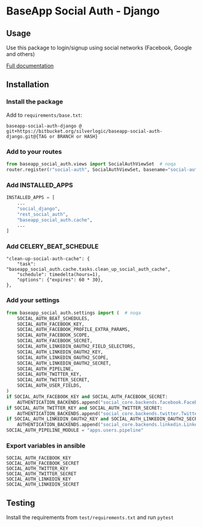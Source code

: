 # BaseApp Social Auth - Django

## Usage

Use this package to login/signup using social networks (Facebook, Google and others)

[Full documentation](https://github.com/st4lk/django-rest-social-auth#oauth-10a-workflow-with-rest-social-auth)

## Installation

### Install the package

Add to `requirements/base.txt`:

```
baseapp-social-auth-django @ git+https://bitbucket.org/silverlogic/baseapp-social-auth-django.git@{TAG or BRANCH or HASH}
```

### Add to your routes

```python
from baseapp_social_auth.views import SocialAuthViewSet  # noqa
router.register(r"social-auth", SocialAuthViewSet, basename="social-auth")
```

### Add INSTALLED_APPS

```python
INSTALLED_APPS = [
    ...
    "social_django",
    "rest_social_auth",
    "baseapp_social_auth.cache",
    ...
]
```

### Add CELERY_BEAT_SCHEDULE

```
"clean-up-social-auth-cache": {
    "task": "baseapp_social_auth.cache.tasks.clean_up_social_auth_cache",
    "schedule": timedelta(hours=1),
    "options": {"expires": 60 * 30},
},
```

### Add your settings

```python
from baseapp_social_auth.settings import (  # noqa
    SOCIAL_AUTH_BEAT_SCHEDULES,
    SOCIAL_AUTH_FACEBOOK_KEY,
    SOCIAL_AUTH_FACEBOOK_PROFILE_EXTRA_PARAMS,
    SOCIAL_AUTH_FACEBOOK_SCOPE,
    SOCIAL_AUTH_FACEBOOK_SECRET,
    SOCIAL_AUTH_LINKEDIN_OAUTH2_FIELD_SELECTORS,
    SOCIAL_AUTH_LINKEDIN_OAUTH2_KEY,
    SOCIAL_AUTH_LINKEDIN_OAUTH2_SCOPE,
    SOCIAL_AUTH_LINKEDIN_OAUTH2_SECRET,
    SOCIAL_AUTH_PIPELINE,
    SOCIAL_AUTH_TWITTER_KEY,
    SOCIAL_AUTH_TWITTER_SECRET,
    SOCIAL_AUTH_USER_FIELDS,
)
if SOCIAL_AUTH_FACEBOOK_KEY and SOCIAL_AUTH_FACEBOOK_SECRET:
    AUTHENTICATION_BACKENDS.append("social_core.backends.facebook.FacebookOAuth2")
if SOCIAL_AUTH_TWITTER_KEY and SOCIAL_AUTH_TWITTER_SECRET:
    AUTHENTICATION_BACKENDS.append("social_core.backends.twitter.TwitterOAuth")
if SOCIAL_AUTH_LINKEDIN_OAUTH2_KEY and SOCIAL_AUTH_LINKEDIN_OAUTH2_SECRET:
    AUTHENTICATION_BACKENDS.append("social_core.backends.linkedin.LinkedinOAuth2")\
SOCIAL_AUTH_PIPELINE_MODULE = "apps.users.pipeline"
```

### Export variables in ansible

```
SOCIAL_AUTH_FACEBOOK_KEY
SOCIAL_AUTH_FACEBOOK_SECRET
SOCIAL_AUTH_TWITTER_KEY
SOCIAL_AUTH_TWITTER_SECRET
SOCIAL_AUTH_LINKEDIN_KEY
SOCIAL_AUTH_LINKEDIN_SECRET
```

## Testing

Install the requirements from `test/requirements.txt` and run `pytest`

